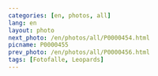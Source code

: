 ```yaml
---
categories: [en, photos, all]
lang: en
layout: photo
next_photo: /en/photos/all/P0000454.html
picname: P0000455
prev_photo: /en/photos/all/P0000456.html
tags: [Fotofalle, Leopards]
---
```

